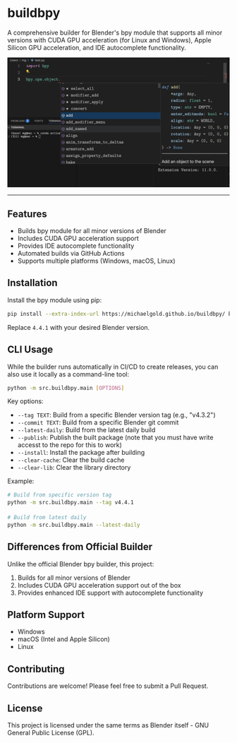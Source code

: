 # buildbpy

A comprehensive builder for Blender's bpy module that supports all minor versions with CUDA GPU acceleration (for Linux and Windows), Apple Silicon GPU acceleration, and IDE autocomplete functionality.

![bpy](.github/images/bpy.jpg)

---

## Features

- Builds bpy module for all minor versions of Blender
- Includes CUDA GPU acceleration support
- Provides IDE autocomplete functionality
- Automated builds via GitHub Actions
- Supports multiple platforms (Windows, macOS, Linux)

## Installation

Install the bpy module using pip:

```bash
pip install --extra-index-url https://michaelgold.github.io/buildbpy/ bpy==4.4.1
```

Replace `4.4.1` with your desired Blender version.

## CLI Usage

While the builder runs automatically in CI/CD to create releases, you can also use it locally as a command-line tool:

```bash
python -m src.buildbpy.main [OPTIONS]
```

Key options:
- `--tag TEXT`: Build from a specific Blender version tag (e.g., "v4.3.2")
- `--commit TEXT`: Build from a specific Blender git commit
- `--latest-daily`: Build from the latest daily build
- `--publish`: Publish the built package (note that you must have write accesst to the repo for this to work)
- `--install`: Install the package after building
- `--clear-cache`: Clear the build cache
- `--clear-lib`: Clear the library directory

Example:
```bash
# Build from specific version tag
python -m src.buildbpy.main --tag v4.4.1

# Build from latest daily
python -m src.buildbpy.main --latest-daily
```

## Differences from Official Builder

Unlike the official Blender bpy builder, this project:
1. Builds for all minor versions of Blender
2. Includes CUDA GPU acceleration support out of the box
3. Provides enhanced IDE support with autocomplete functionality

## Platform Support

- Windows
- macOS (Intel and Apple Silicon)
- Linux

## Contributing

Contributions are welcome! Please feel free to submit a Pull Request.

## License

This project is licensed under the same terms as Blender itself - GNU General Public License (GPL). 
